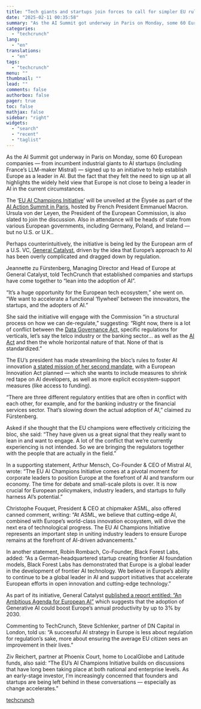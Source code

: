 ```yaml
---
title: "Tech giants and startups join forces to call for simpler EU rules on AI, data"
date: "2025-02-11 00:35:58"
summary: "As the AI Summit got underway in Paris on Monday, some 60 European companies — from incumbent industrial giants to AI startups (including France’s LLM-maker Mistral) — signed up to an initiative to help establish Europe as a leader in AI. But the fact that they felt the need to..."
categories:
  - "techcrunch"
lang:
  - "en"
translations:
  - "en"
tags:
  - "techcrunch"
menu: ""
thumbnail: ""
lead: ""
comments: false
authorbox: false
pager: true
toc: false
mathjax: false
sidebar: "right"
widgets:
  - "search"
  - "recent"
  - "taglist"
---
```


As the AI Summit got underway in Paris on Monday, some 60 European companies — from incumbent industrial giants to AI startups (including France’s LLM-maker Mistral) — signed up to an initiative to help establish Europe as a leader in AI. But the fact that they felt the need to sign up at all highlights the widely held view that Europe is not close to being a leader in AI in the current circumstances.

The ‘[EU AI Champions Initiative](https://aichampions.eu/)’ will be unveiled at the Élysée as part of the [AI Action Summit in Paris](https://www.elysee.fr/en/sommet-pour-l-action-sur-l-ia), hosted by French President Emmanuel Macron. Ursula von der Leyen, the President of the European Commission, is also slated to join the discussion. Also in attendance will be heads of state from various European governments, including Germany, Poland, and Ireland — but no U.S. or U.K..

Perhaps counterintuitively, the initiative is being led by the European arm of a U.S. VC, [General Catalyst](https://www.generalcatalyst.com/), driven by the idea that Europe’s approach to AI has been overly complicated and dragged down by regulation.

Jeannette zu Fürstenberg, Managing Director and Head of Europe at General Catalyst, told TechCrunch that established companies and startups have come together to “lean into the adoption of AI”.

“It’s a huge opportunity for the European tech ecosystem,” she went on. “We want to accelerate a functional ‘flywheel’ between the innovators, the startups, and the adopters of AI.”

She said the initiative will engage with the Commission “in a structural process on how we can de-regulate,” suggesting: “Right now, there is a lot of conflict between the [Data Governance Act,](https://techcrunch.com/2021/12/01/data-governance-act-provisional-agreement/) specific regulations for verticals, let’s say the telco industry or the banking sector… as well as the [AI Act](https://techcrunch.com/2024/08/01/the-eus-ai-act-is-now-in-force/) and then the whole horizontal nature of that. None of that is standardized.”

The EU’s president has made streamlining the bloc’s rules to foster AI innovation [a stated mission of her second mandate](https://techcrunch.com/2024/11/23/meet-three-incoming-eu-lawmakers-in-charge-of-key-tech-policy-areas/), with a European Innovation Act planned — which she wants to include measures to shrink red tape on AI developers, as well as more explicit ecosystem-support measures (like access to funding).

“There are three different regulatory entities that are often in conflict with each other, for example, and for the banking industry or the financial services sector. That’s slowing down the actual adoption of AI,” claimed zu Fürstenberg.

Asked if she thought that the EU champions were effectively criticizing the bloc, she said: “They have given us a great signal that they really want to lean in and want to engage. A lot of the conflict that we’re currently experiencing is not intended. So we are bringing the regulators together with the people that are actually in the field.”

In a supporting statement, Arthur Mensch, Co-Founder & CEO of Mistral AI, wrote: “The EU AI Champions Initiative comes at a pivotal moment for corporate leaders to position Europe at the forefront of AI and transform our economy. The time for debate and small-scale pilots is over. It is now crucial for European policymakers, industry leaders, and startups to fully harness AI’s potential.”

Christophe Fouquet, President & CEO at chipmaker ASML, also offered canned comment, writing: “At ASML, we believe that cutting-edge AI, combined with Europe’s world-class innovation ecosystem, will drive the next era of technological progress. The EU AI Champions Initiative represents an important step in uniting industry leaders to ensure Europe remains at the forefront of AI-driven advancements.”

In another statement, Robin Rombach, Co-Founder, Black Forest Labs, added: “As a German-headquartered startup creating frontier AI foundation models, Black Forest Labs has demonstrated that Europe is a global leader in the development of frontier AI technology. We believe in Europe’s ability to continue to be a global leader in AI and support initiatives that accelerate European efforts in open innovation and cutting-edge technology.”

As part of its initiative, General Catalyst [published a report entitled: “An Ambitious Agenda for European AI”](https://files.elfsightcdn.com/eafe4a4d-3436-495d-b748-5bdce62d911d/21073dbb-5797-48a2-a4f9-9cd6500fb487/An-Ambitious-Agenda-for-European-AI.pdf) which suggests that the adoption of Generative AI could boost Europe’s annual productivity by up to 3% by 2030.

Commenting to TechCrunch, Steve Schlenker, partner of DN Capital in London, told us: “A successful AI strategy in Europe is less about regulation for regulation’s sake, more about ensuring the average EU citizen sees an improvement in their lives.”

Ziv Reichert, partner at Phoenix Court, home to LocalGlobe and Latitude funds, also said: “The EU’s AI Champions Initiative builds on discussions that have long been taking place at both national and enterprise levels. As an early-stage investor, I’m increasingly concerned that founders and startups are being left behind in these conversations — especially as change accelerates.”

[techcrunch](https://techcrunch.com/2025/02/10/tech-giants-and-startups-join-forces-to-call-for-simpler-eu-rules-on-ai-data/)
